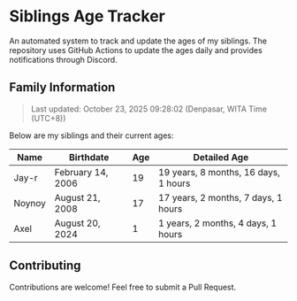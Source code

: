 # Siblings Age Tracker

An automated system to track and update the ages of my siblings. The repository uses GitHub Actions to update the ages daily and provides notifications through Discord.

## Family Information

> Last updated: October 23, 2025 09:28:02 (Denpasar, WITA Time (UTC+8))

Below are my siblings and their current ages:

| Name | Birthdate | Age | Detailed Age |
|------|-----------|-----|-------------|
| Jay-r | February 14, 2006 | 19 | 19 years, 8 months, 16 days, 1 hours |
| Noynoy | August 21, 2008 | 17 | 17 years, 2 months, 7 days, 1 hours |
| Axel | August 20, 2024 | 1 | 1 years, 2 months, 4 days, 1 hours |

## Contributing

Contributions are welcome! Feel free to submit a Pull Request.